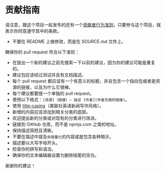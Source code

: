 # 贡献指南

请注意，跟这个项目一起发布的还有一个[贡献者行为准则](https://github.com/spring-projects/spring-framework/blob/master/CODE_OF_CONDUCT.adoc)。只要参与这个项目，就表示你同意遵守其中的条款。

- 不要在 README 上做修改，而是在 SOURCE.md 文件上。

确保你的 pull request 符合以下准则：

- 在提出一个新的建议之前先搜索一下以前的建议，因为你的建议可能是重复的。
- 建议包应该经过测试并且有文档描述。
- 每个 pull request 都应该有一个有意义的标题，并且包含一个指向包或者是资源的链接，以及为什么它很棒。
- 每个建议都要提一个单独的 pull request。
- 使用以下格式：`[资源]（链接）— 描述 [作者](作者页面的链接)`。
- 使用 [title-casing](http://titlecapitalization.com)（美联社英语新闻写作风格）。
- 新增的内容应该添加到相关分类的底部。
- 欢迎提出新的分类或对现有的分类进行改进。
- 链接到 GitHub 仓库，而不是 npmjs.com 之类的地址。
- 保持描述简短且清晰。
- 不要在描述中提及`自我量化`的内容或是包含各种暗示。
- 描述要以大写字母开头。
- 检查你的拼写和语法。
- 确保你的文本编辑器设置为删除结尾的空白。

谢谢你的建议！
